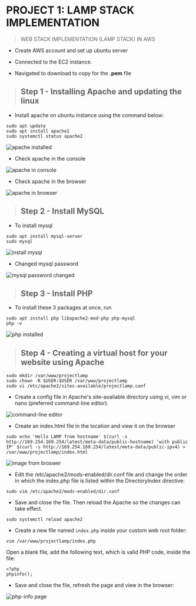 # PROJECT 1: LAMP STACK IMPLEMENTATION

> WEB STACK IMPLEMENTATION (LAMP STACK) IN AWS

- Create AWS account and set up ubuntu server

- Connected to the EC2 instance.

- Navigated to download to copy for the **.pem** file

> ## Step 1 - Installing Apache and updating the linux

- Install apache on ubuntu instance using the command below:

```
sudo apt update
sudo apt install apache2
sudo systemctl status apache2
```

![apache installed](proj1/apache2-running.png)

- Check apache in the console

![apache in console](proj1/apache2-curl-check.png)

- Check apache in the browser

![apache in browser](proj1/apache2-on-browser.png)

> ## Step 2 - Install MySQL

- To install mysql

```
sudo apt install mysql-server
sudo mysql
```

![install mysql](proj1/mysql-running.png)

- Changed mysql password

![mysql password changed](proj1/new-password-mysql.png)

> ## Step 3 - Install PHP

- To install these 3 packages at once, run

```
sudo apt install php libapache2-mod-php php-mysql
php -v
```

![php installed](proj1/php--installed.png)

> ## Step 4 - Creating a virtual host for your website using Apache

```
sudo mkdir /var/www/projectlamp
sudo chown -R $USER:$USER /var/www/projectlamp
sudo vi /etc/apache2/sites-available/projectlamp.conf
```

- Create a config file in Apache's site-available directory using vi, vim or nano (preferred command-line editor).

![command-line editor](proj1/php-script-edited.png)

- Create an index.html file in the location and view it on the browser

`sudo echo 'Hello LAMP from hostname' $(curl -s http://169.254.169.254/latest/meta-data/public-hostname) 'with public IP' $(curl -s http://169.254.169.254/latest/meta-data/public-ipv4) > /var/www/projectlamp/index.html`

![image from broswer](proj1/browser1.png)

- Edit the /etc/apache2/mods-enabled/dir.conf file and change the order in which the index.php file is listed within the DirectoryIndex directive:

`sudo vim /etc/apache2/mods-enabled/dir.conf`

- Save and close the file. Then reload the Apache so the changes can take effect.

`sudo systemctl reload apache2`

- Create a new file named `index.php` inside your custom web root folder:

`vim /var/www/projectlamp/index.php`

Open a blank file, add the following text, which is valid PHP code, inside the file:

```
<?php
phpinfo();
```

- Save and close the file, refresh the page and view in the browser:

![php-info page](proj1/php-on-browser.png)
